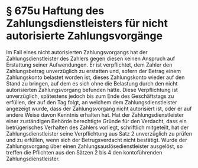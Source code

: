 # § 675u Haftung des Zahlungsdienstleisters für nicht autorisierte Zahlungsvorgänge
Im Fall eines nicht autorisierten Zahlungsvorgangs hat der Zahlungsdienstleister des Zahlers gegen diesen keinen Anspruch auf Erstattung seiner Aufwendungen. Er ist verpflichtet, dem Zahler den Zahlungsbetrag unverzüglich zu erstatten und, sofern der Betrag einem Zahlungskonto belastet worden ist, dieses Zahlungskonto wieder auf den Stand zu bringen, auf dem es sich ohne die Belastung durch den nicht autorisierten Zahlungsvorgang befunden hätte. Diese Verpflichtung ist unverzüglich, spätestens jedoch bis zum Ende des Geschäftstags zu erfüllen, der auf den Tag folgt, an welchem dem Zahlungsdienstleister angezeigt wurde, dass der Zahlungsvorgang nicht autorisiert ist, oder er auf andere Weise davon Kenntnis erhalten hat. Hat der Zahlungsdienstleister einer zuständigen Behörde berechtigte Gründe für den Verdacht, dass ein betrügerisches Verhalten des Zahlers vorliegt, schriftlich mitgeteilt, hat der Zahlungsdienstleister seine Verpflichtung aus Satz 2 unverzüglich zu prüfen und zu erfüllen, wenn sich der Betrugsverdacht nicht bestätigt. Wurde der Zahlungsvorgang über einen Zahlungsauslösedienstleister ausgelöst, so treffen die Pflichten aus den Sätzen 2 bis 4 den kontoführenden Zahlungsdienstleister.